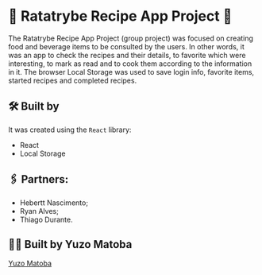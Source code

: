 # 🍅 Ratatrybe Recipe App Project 🍅

The Ratatrybe Recipe App Project (group project) was focused on creating food and beverage items to be consulted by the users. In other words, it was an app to check the recipes and their details, to favorite which were interesting, to mark as read and to cook them according to the information in it.
The  browser Local Storage was used to save login info, favorite items, started recipes and completed recipes. 

## 🛠️ Built by

It was created using the ```React``` library:

* React
* Local Storage

## 🖇️ Partners:

* Hebertt Nascimento;
* Ryan Alves;
* Thiago Durante.

## :man_technologist: Built by Yuzo Matoba
[Yuzo Matoba](https://www.linkedin.com/in/fabio-yuzo/)


